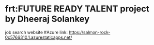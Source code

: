 # frt:FUTURE READY TALENT project by Dheeraj Solankey
job search website
#Azure link: https://salmon-rock-0c5766310.1.azurestaticapps.net/
